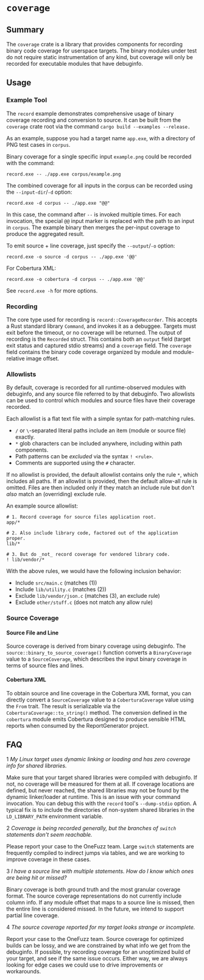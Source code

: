 # `coverage`

## Summary

The `coverage` crate is a library that provides components for recording binary code
coverage for userspace targets. The binary modules under test do not require static
instrumentation of any kind, but coverage will only be recorded for executable modules
that have debuginfo.

## Usage

### Example Tool

The `record` example demonstrates comprehensive usage of binary coverage recording and
conversion to source. It can be built from the `coverage` crate root via the command
`cargo build --examples --release.`

As an example, suppose you had a target name `app.exe`, with a directory of PNG test cases in `corpus`.

Binary coverage for a single specific input `example.png` could be recorded with the command:

```
record.exe -- ./app.exe corpus/example.png
```

The combined coverage for all inputs in the corpus can be recorded using the `--input-dir`/`-d` option:
```
record.exe -d corpus -- ./app.exe "@@"
```

In this case, the command after `--` is invoked multiple times. For each invocation, the
special `@@` input marker is replaced with the path to an input in `corpus`. The example
binary then merges the per-input coverage to produce the aggregated result.

To emit source + line coverage, just specify the `--output`/`-o` option:

```
record.exe -o source -d corpus -- ./app.exe '@@'
```

For Cobertura XML:

```
record.exe -o cobertura -d corpus -- ./app.exe '@@'
```

See `record.exe -h` for more options.

### Recording

The core type used for recording is `record::CoverageRecorder`. This accepts a Rust
standard library `Command`, and invokes it as a debuggee. Targets must exit before the
timeout, or no coverage will be returned. The output of recording is the `Recorded`
struct. This contains both an `output` field (target exit status and captured stdio
streams) and a `coverage` field. The `coverage` field contains the binary code coverage
organized by module and module-relative image offset.

### Allowlists

By default, coverage is recorded for all runtime-observed modules with debuginfo, and any
source file referred to by that debuginfo. Two allowlists can be used to control which
modules and source files have their coverage recorded.

Each allowlist is a flat text file with a simple syntax for path-matching rules.

- `/` or `\`-separated literal paths include an item (module or source file) exactly.
- `*` glob characters can be included anywhere, including within path components.
- Path patterns can be _excluded_ via the syntax `! <rule>`.
- Comments are supported using the `#` character.

If no allowlist is provided, the default allowlist contains only the rule `*`, which
includes all paths. If an allowlist is provided, then the default allow-all rule is
omitted. Files are then included only if they match an include rule but don't _also_ match
an (overriding) exclude rule.

An example source allowlist:

```
# 1. Record coverage for source files application root.
app/*

# 2. Also include library code, factored out of the application proper.
lib/*

# 3. But do _not_ record coverage for vendored library code.
! lib/vendor/*
```

With the above rules, we would have the following inclusion behavior:
- Include `src/main.c` (matches (1))
- Include `lib/utility.c` (matches (2))
- Exclude `lib/vendor/json.c` (matches (3), an exclude rule)
- Exclude `other/stuff.c` (does not match any allow rule)

### Source Coverage

#### Source File and Line

Source coverage is derived from binary coverage using debuginfo. The
`source::binary_to_source_coverage()` function converts a `BinaryCoverage` value to a
`SourceCoverage`, which describes the input binary coverage in terms of source files and
lines.

#### Cobertura XML

To obtain source and line coverage in the Cobertura XML format, you can directly convert a
`SourceCoverage` value to a `CoberturaCoverage` value using the `From` trait. The result
is serializable via the `CoberturaCoverage::to_string()` method. The conversion defined in
the `cobertura` module emits Cobertura designed to produce sensible HTML reports when
consumed by the ReportGenerator project.

## FAQ

1 _My Linux target uses dynamic linking or loading and has zero coverage info for shared libraries._

Make sure that your target shared libraries were compiled with debuginfo. If not, no
coverage will be measured for them at all. If coverage locations are defined, but never
reached, the shared libraries may not be found by the dynamic linker/loader at runtime.
This is an issue with your command invocation. You can debug this with the `record` tool's
`--dump-stdio` option. A typical fix is to include the directories of non-system shared
libraries in the `LD_LIBRARY_PATH` environment variable.

2 _Coverage is being recorded generally, but the branches of `switch` statements don't seem reachable._

Please report your case to the OneFuzz team. Large `switch` statements are frequently
compiled to indirect jumps via tables, and we are working to improve coverage in these
cases.

3 _I have a source line with multiple statements. How do I know which ones are being hit or missed?_

Binary coverage is both ground truth and the most granular coverage format. The source
coverage representations do not currently include column info. If any module offset that
maps to a source line is missed, then the entire line is considered missed. In the future,
we intend to support partial line coverage.

4 _The source coverage reported for my target looks strange or incomplete._

Report your case to the OneFuzz team. Source coverage for optimized builds can be lossy,
and we are constrained by what info we get from the debuginfo. If possible, try recording
coverage for an unoptimized build of your target, and see if the same issue occurs. Either
way, we are always looking for edge cases we could use to drive improvements or
workarounds.
